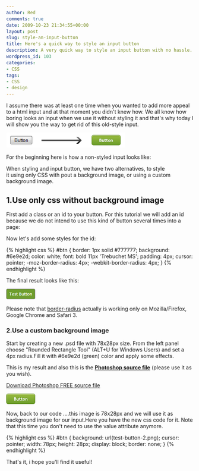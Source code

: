 ```yaml
---
author: Red
comments: true
date: 2009-10-23 21:34:55+00:00
layout: post
slug: style-an-input-button
title: Here's a quick way to style an input button
description: A very quick way to style an input button with no hassle.
wordpress_id: 103
categories:
- CSS
tags:
- CSS
- design
---
```


I assume there was at least one time when you wanted to add more appeal to a html input and at that moment you didn't knew how.
We all know how boring looks an input when we use it without styling it and that's why today I will show you the way to get rid of this old-style input.

[![](/wp-content/uploads/2009/10/style-button-input.png)](http://www.red-team-design.com/style-an-input-button/)

<!-- more -->

For the beginning here is how a non-styled input looks like:

When styling and input button, we have two alternatives, to style it using only CSS with pout a background image, or using a custom background image.

## 1.Use only css without background image

First add a class or an id to your button. For this tutorial we will add an id because we do not intend to use this kind of button several times into a page:

Now let's add some styles for the id:
   
{% highlight css %}
#btn {
  border: 1px solid #777777;
  background: #6e9e2d;
  color: white;
  font: bold 11px 'Trebuchet MS';
  padding: 4px;
  cursor: pointer;
  -moz-border-radius: 4px;
  -webkit-border-radius: 4px;
}
{% endhighlight %}

The final result looks like this:

![test-button-1](/wp-content/uploads/2009/10/test-button-1.png)

Please note that [border-radius](http://www.css3.info/preview/rounded-border/) actually is working only on Mozilla/Firefox, Google Chrome and Safari 3.

### 2.Use a custom background image

Start by creating a new .psd file with 78x28px size. From the left panel choose "Rounded Rectangle Tool" (ALT+U for Windows Users) and set a 4px radius.Fill it with #6e9e2d (green) color and apply some effects.

This is my result and also this is the **[Photoshop source file](/wp-content/uploads/2009/10/btn.psd)** (please use it as you wish).

[Download Photoshop FREE source file](/wp-content/uploads/2009/10/btn.psd)

![test-button-2](/wp-content/uploads/2009/10/test-button-2.png)

Now, back to our code ....this image is 78x28px and we will use it as background image for our input.Here you have the new css code for it.
Note that this time you don't need to use the value attribute anymore.

{% highlight css %}
#btn {
  background: url(test-button-2.png);
  cursor: pointer;
  width: 78px;
  height: 28px;
  display: block;
  border: none;
}
{% endhighlight %} 

That's it, i hope you'll find it useful!